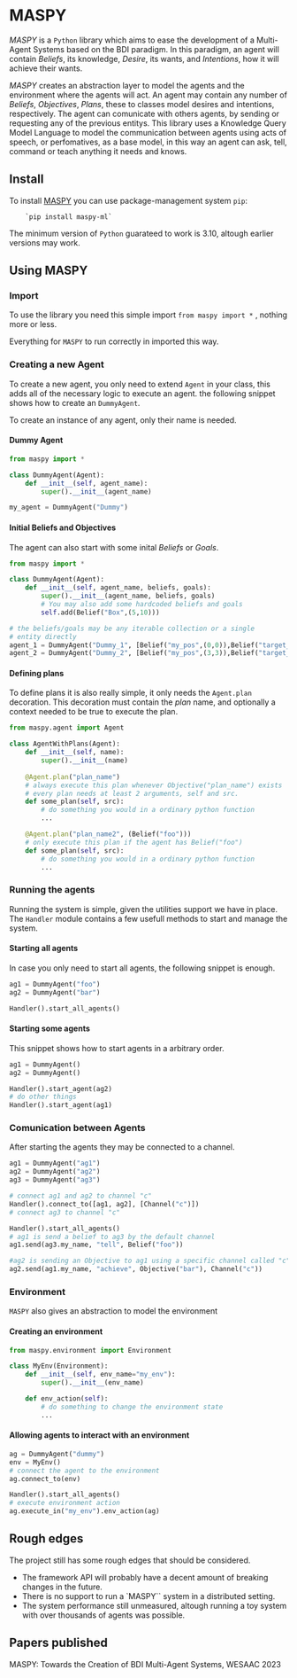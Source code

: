 # MASPY

*MASPY* is a `Python` library which aims to ease the development of a 
Multi-Agent Systems based on the BDI paradigm. In this paradigm, an agent
will contain *Beliefs*, its knowledge, *Desire*, its wants, and
*Intentions*, how it will achieve their wants. 

*MASPY* creates an abstraction layer to model the agents and the environment
where the agents will act. An agent may contain any number of *Beliefs*, 
*Objectives*, *Plans*, these to classes model desires and intentions, 
respectively. The agent can comunicate with others agents, by sending
or requesting any of the previous entitys. This library
uses a Knowledge Query Model Language to model the communication between agents
using acts of speech, or perfomatives, as a base model, in this way an agent can ask, tell,
command or teach anything it needs and knows.

## Install

To install [MASPY](https://pypi.org/project/maspy-ml/) you can use package-management system `pip`: 

        `pip install maspy-ml` 

The minimum version of `Python` guarateed to work is 3.10, altough earlier 
versions may work.

## Using MASPY

### Import

To use the library you need this simple import  ```from maspy import *``` , nothing more or less.

Everything for ``MASPY`` to run correctly in imported this way.

### Creating a new Agent

To create a new agent, you only need to extend `Agent` in your class,
this adds all of the necessary logic to execute an agent. the following
snippet shows how to create an `DummyAgent`. 

To create an instance of any agent, only their name is needed.

#### Dummy Agent

```python
from maspy import *

class DummyAgent(Agent):
    def __init__(self, agent_name):
        super().__init__(agent_name)

my_agent = DummyAgent("Dummy")
```

#### Initial Beliefs and Objectives
The agent can also start with some inital *Beliefs* or *Goals*.

```python
from maspy import *

class DummyAgent(Agent):
    def __init__(self, agent_name, beliefs, goals):
        super().__init__(agent_name, beliefs, goals)
        # You may also add some hardcoded beliefs and goals
        self.add(Belief("Box",(5,10)))

# the beliefs/goals may be any iterable collection or a single
# entity directly 
agent_1 = DummyAgent("Dummy_1", [Belief("my_pos",(0,0)),Belief("target_pos",(7,7))], Goal("move_boxes"))
agent_2 = DummyAgent("Dummy_2", [Belief("my_pos",(3,3)),Belief("target_pos",(3,3))], Goal("move_boxes"))

```
#### Defining plans
To define plans it is also really simple, it only needs the `Agent.plan` 
decoration. This decoration must contain the *plan* name, and optionally
a context needed to be true to execute the plan.

```python
from maspy.agent import Agent

class AgentWithPlans(Agent):
    def __init__(self, name):
        super().__init__(name)
    
    @Agent.plan("plan_name")
    # always execute this plan whenever Objective("plan_name") exists
    # every plan needs at least 2 arguments, self and src.
    def some_plan(self, src):
        # do something you would in a ordinary python function
        ...

    @Agent.plan("plan_name2", (Belief("foo")))
    # only execute this plan if the agent has Belief("foo")
    def some_plan(self, src):
        # do something you would in a ordinary python function
        ...
```

### Running the agents
Running the system is simple, given the utilities support we have in place.
The `Handler` module contains a few usefull methods to start and manage the 
system.

#### Starting all agents
In case you only need to start all agents, the following snippet is enough.
```python
ag1 = DummyAgent("foo")
ag2 = DummyAgent("bar")

Handler().start_all_agents()
```

#### Starting some agents
This snippet shows how to start agents in a arbitrary order.

```python
ag1 = DummyAgent()
ag2 = DummyAgent()

Handler().start_agent(ag2)
# do other things
Handler().start_agent(ag1)
```
### Comunication between Agents
After starting the agents they may be connected to a channel.

```python
ag1 = DummyAgent("ag1")
ag2 = DummyAgent("ag2")
ag3 = DummyAgent("ag3")

# connect ag1 and ag2 to channel "c"
Handler().connect_to([ag1, ag2], [Channel("c")])
# connect ag3 to channel "c"

Handler().start_all_agents()
# ag1 is send a belief to ag3 by the default channel
ag1.send(ag3.my_name, "tell", Belief("foo"))

#ag2 is sending an Objective to ag1 using a specific channel called "c"
ag2.send(ag1.my_name, "achieve", Objective("bar"), Channel("c"))
```
### Environment
`MASPY` also gives an abstraction to model the environment

#### Creating an environment

```python 
from maspy.environment import Environment

class MyEnv(Environment):
    def __init__(self, env_name="my_env"):
        super().__init__(env_name)

    def env_action(self):
        # do something to change the environment state
        ...
```
#### Allowing agents to interact with an environment
```python
ag = DummyAgent("dummy")
env = MyEnv()
# connect the agent to the environment
ag.connect_to(env)

Handler().start_all_agents()
# execute environment action
ag.execute_in("my_env").env_action(ag)
```

## Rough edges
The project still has some rough edges that should be considered. 

- The framework API will probably have a decent amount of breaking changes
in the future.
- There is no support to run a `MASPY`` system in a distributed setting.
- The system performance still unmeasured, altough running a toy system 
with over thousands of agents was possible.


## Papers published

MASPY: Towards the Creation of BDI Multi-Agent Systems, WESAAC 2023

